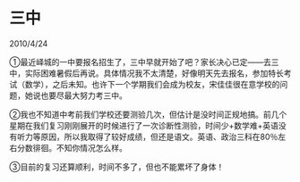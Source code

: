 # 三中
2010/4/24

①最近峄城的一中要报名招生了，三中早就开始了吧？家长决心已定——去三中，实际困难暑假后再说。具体情况我不太清楚，好像明天先去报名，参加特长考试（数学），之后未知。也许下一个学期我们会成为校友，宋佳佳很在意学校的问题，她说也要尽最大努力考三中。

②我也不知道中考前我们学校还要测验几次，但估计是没时间正规地搞。前几个星期在我们复习刚刚展开的时候进行了一次诊断性测验，时间少+数学难+英语没有听力等原因，所以我取得了较好成绩，但还是语文。英语、政治三科在80％左右分数徘徊。不知你情况怎么样。

③目前的复习还算顺利，时间不多了，但也不能累坏了身体！
